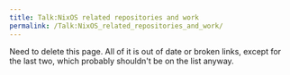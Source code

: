 ```yaml
---
title: Talk:NixOS related repositories and work
permalink: /Talk:NixOS_related_repositories_and_work/
---
```


Need to delete this page. All of it is out of date or broken links, except for the last two, which probably shouldn't be on the list anyway.